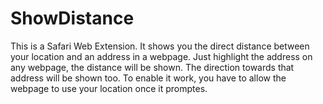 # ShowDistance
This is a Safari Web Extension. It shows you the direct distance between your location and an address in a webpage. Just highlight the address on any webpage, the distance will be shown. The direction towards that address will be shown too. 
To enable it work, you have to allow the webpage to use your location once it promptes.
